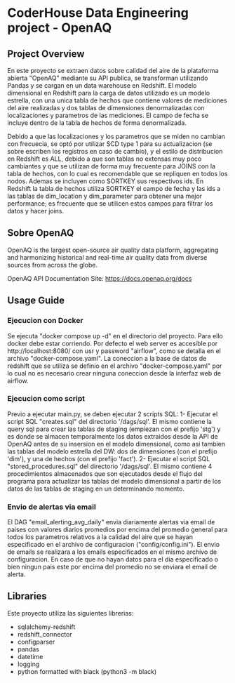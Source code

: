 # CoderHouse Data Engineering project - OpenAQ

## Project Overview
En este proyecto se extraen datos sobre calidad del aire de la plataforma abierta "OpenAQ" mediante su API publica, se transforman utilizando Pandas y se cargan en un data warehouse en Redshift.
El modelo dimensional en Redshift para la carga de datos utilizado es un modelo estrella, con una unica tabla de hechos que contiene valores de mediciones del aire realizadas y dos tablas de dimensiones denormalizadas con localizaciones y parametros de las mediciones.
El campo de fecha se incluye dentro de la tabla de hechos de forma denormalizada.

Debido a que las localizaciones y los parametros que se miden no cambian con frecuecia, se optó por utilizar SCD type 1 para su actualizacion (se sobre escriben los registros en caso de cambio), y el estilo de distribucion en Redshift es ALL, debido a que son tablas no extensas muy poco cambiantes y que se utilizan de forma muy frecuente para JOINS con la tabla de hechos, con lo cual es recomendable que se repliquen en todos los nodos. Ademas se incluyen como SORTKEY sus respectivos ids.
En Redshift la tabla de hechos utiliza SORTKEY el campo de fecha y las ids a las tablas de dim_location y dim_parameter para obtener una mejor performance; es frecuente que se utilicen estos campos para filtrar los datos y hacer joins.


## Sobre OpenAQ
OpenAQ is the largest open-source air quality data platform, aggregating and harmonizing historical and real-time air quality data from diverse sources from across the globe.

OpenAQ API Documentation Site: https://docs.openaq.org/docs

## Usage Guide
### Ejecucion con Docker
Se ejecuta "docker compose up -d" en el directorio del proyecto. Para ello docker debe estar corriendo.
Por defecto el web server es accesible por http://localhost:8080/ con usr y password "airflow", como se detalla en el archivo "docker-compose.yaml".
La coneccion a la base de datos de redshift que se utiliza se definio en el archivo "docker-compose.yaml" por lo cual no es necesario crear ninguna coneccion desde la interfaz web de airflow.

### Ejecucion como script
Previo a ejecutar main.py, se deben ejecutar 2 scripts SQL:
1- Ejecutar el script SQL "creates.sql" del directorio '/dags/sql'. El mismo contiene la query sql para crear las tablas de staging (empiezan con el prefijo 'stg') y es donde se almacen temporalmente los datos extraidos desde la API de OpenAQ antes de su insersion en el modelo dimensional, como asi tambien las tablas del modelo estrella del DW: dos de dimensiones (con el prefijo 'dim'), y una de hechos (con el prefijo 'fact').
2- Ejecutar el script SQL "stored_procedures.sql" del directorio '/dags/sql'. El mismo contiene 4 procedimientos almacenados que son ejecutados desde el flujo del programa para actualizar las tablas del modelo dimensional a partir de los datos de las tablas de staging en un determinando momento.

### Envio de alertas via email
El DAG "email_alerting_avg_daily" envia diariamente alertas via email de paises con valores diarios promedios por encima del promedio general para todos los parametros relativos a la calidad del aire que se hayan especificado en el archivo de configuracion ("config/config.ini"). El envio de emails se realizara a los emails especificados en el mismo archivo de configuracion.
En caso de que no hayan datos para el dia especificado o bien ningun pais este por encima del promedio no se enviara el email de alerta.

## Libraries
Este proyecto utiliza las siguientes librerias:
- sqlalchemy-redshift
- redshift_connector
- configparser
- pandas
- datetime
- logging
- python formatted with black (python3 -m black)